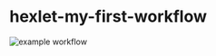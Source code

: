 # hexlet-my-first-workflow
![example workflow](https://github.com/<OWNER>/<REPOSITORY>/actions/workflows/hello-world/badge.svg)
